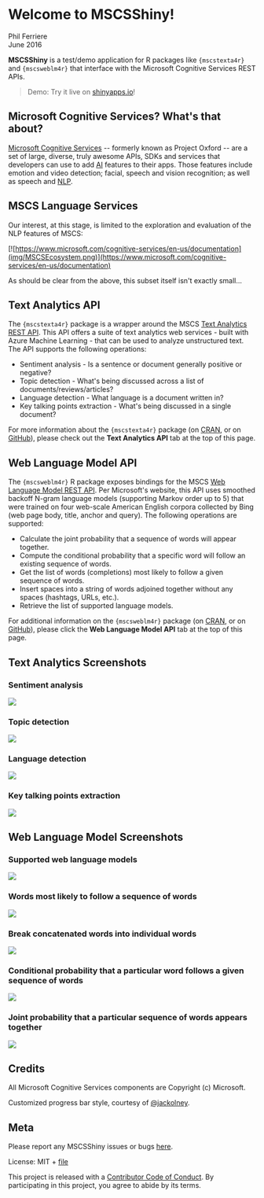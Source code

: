 # Welcome to MSCSShiny!
Phil Ferriere  
June 2016  


**MSCSShiny** is a test/demo application for R packages like `{mscstexta4r}` and `{mscsweblm4r}` that interface with the Microsoft Cognitive Services REST APIs.

> Demo: Try it live on [shinyapps.io](https://philferriere.shinyapps.io/MSCSShiny)!

## Microsoft Cognitive Services? What's that about?

[Microsoft Cognitive Services](https://www.microsoft.com/cognitive-services/en-us/documentation)
-- formerly known as Project Oxford -- are a set of large, diverse, truly awesome APIs, SDKs and services that developers can use to add [AI](https://en.wikipedia.org/wiki/Artificial_intelligence) features to their apps. Those features include emotion and video detection; facial, speech and vision recognition; as well as speech and [NLP](https://en.wikipedia.org/wiki/Natural_language_processing).

## MSCS Language Services

Our interest, at this stage, is limited to the exploration and evaluation of the NLP features of MSCS:

[![https://www.microsoft.com/cognitive-services/en-us/documentation](img/MSCSEcosystem.png)](https://www.microsoft.com/cognitive-services/en-us/documentation)

As should be clear from the above, this subset itself isn't exactly small...

## Text Analytics API

The `{mscstexta4r}` package is a wrapper around the MSCS [Text Analytics REST API](https://www.microsoft.com/cognitive-services/en-us/text-analytics/documentation). This API offers a suite of text analytics web services - built with Azure Machine Learning - that can be used to analyze unstructured text. The API supports the following operations:

* Sentiment analysis - Is a sentence or document generally positive or negative?
* Topic detection - What's being discussed across a list of documents/reviews/articles?
* Language detection - What language is a document written in?
* Key talking points extraction - What's being discussed in a single document?

For more information about the `{mscstexta4r}` package (on [CRAN](https://cran.r-project.org/package=mscstexta4r), or on [GitHub](https://github.com/philferriere/mscstexta4r)), please check out the **Text Analytics API** tab at the top of this page.

## Web Language Model API

The `{mscsweblm4r}` R package exposes bindings for the MSCS [Web Language Model REST API](https://www.microsoft.com/cognitive-services/en-us/web-language-model-api/documentation). Per Microsoft's website, this API uses smoothed backoff N-gram language models (supporting Markov order up to 5) that were trained on four web-scale American English corpora collected by Bing (web page body, title, anchor and query). The following operations are supported:

* Calculate the joint probability that a sequence of words will appear together.
* Compute the conditional probability that a specific word will follow an existing sequence of words.
* Get the list of words (completions) most likely to follow a given sequence of words.
* Insert spaces into a string of words adjoined together without any spaces (hashtags, URLs, etc.).
* Retrieve the list of supported language models.

For additional information on the `{mscsweblm4r}` package (on [CRAN](https://cran.r-project.org/package=mscsweblm4r), or on [GitHub](https://github.com/philferriere/mscsweblm4r)), please click the **Web Language Model API** tab at the top of this page.

## Text Analytics Screenshots

### Sentiment analysis

![](img/SentimentAnalysis.png)

### Topic detection

![](img/TopicDetection.png)

### Language detection

![](img/LanguageDetection.png)

### Key talking points extraction

![](img/KeyPhrases.png)

## Web Language Model Screenshots

### Supported web language models

![](img/ListAvailableModels.png)

### Words most likely to follow a sequence of words

![](img/GenerateNextWords.png)

### Break concatenated words into individual words

![](img/BreakIntoWords.png)

### Conditional probability that a particular word follows a given sequence of words

![](img/ConditionalProbability.png)

### Joint probability that a particular sequence of words appears together

![](img/JointProbability.png)

## Credits

All Microsoft Cognitive Services components are Copyright (c) Microsoft.

Customized progress bar style, courtesy of [\@jackolney](https://github.com/jackolney).

## Meta

Please report any MSCSShiny issues or bugs [here](https://github.com/philferriere/mscsshiny/issues).

License: MIT + [file](./LICENSE)

This project is released with a [Contributor Code of Conduct](./CONDUCT.md). By
 participating in this project, you agree to abide by its terms.

